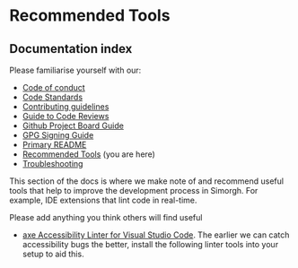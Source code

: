 # Recommended Tools

## Documentation index

Please familiarise yourself with our:

- [Code of conduct](https://github.com/bbc/simorgh/blob/latest/.github/CODE_OF_CONDUCT.md)
- [Code Standards](https://github.com/bbc/simorgh/blob/latest/docs/Code-Standards.md)
- [Contributing guidelines](https://github.com/bbc/simorgh/blob/latest/CONTRIBUTING.md)
- [Guide to Code Reviews](https://github.com/bbc/simorgh/blob/latest/docs/Code-Reviews.md)
- [Github Project Board Guide](https://github.com/bbc/simorgh/blob/latest/docs/Project-Board-Guide.md)
- [GPG Signing Guide](docs/GPG-Signing-Guide.md)
- [Primary README](https://github.com/bbc/simorgh/blob/latest/README.md)
- [Recommended Tools](https://github.com/bbc/simorgh/blob/latest/docs/Recommended-Tools.md) (you are here)
- [Troubleshooting](https://github.com/bbc/simorgh/blob/latest/docs/Troubleshooting.md)

This section of the docs is where we make note of and recommend useful tools that help to improve the development process in Simorgh. For example, IDE extensions that lint code in real-time.

Please add anything you think others will find useful

- [axe Accessibility Linter for Visual Studio Code](https://marketplace.visualstudio.com/items?itemName=deque-systems.vscode-axe-linter). The earlier we can catch accessibility bugs the better, install the following linter tools into your setup to aid this.
